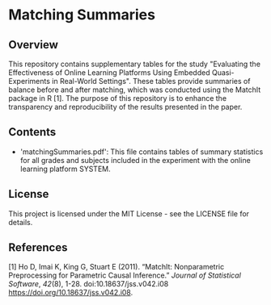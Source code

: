 # Matching Summaries

## Overview
This repository contains supplementary tables for the study "Evaluating the Effectiveness of Online Learning Platforms Using Embedded Quasi-Experiments in Real-World Settings". These tables provide summaries of balance before and after matching, which was conducted using the MatchIt package in R [1]. The purpose of this repository is to enhance the transparency and reproducibility of the results presented in the paper.

## Contents
- 'matchingSummaries.pdf': This file contains tables of summary statistics for all grades and subjects included in the experiment with the online learning platform SYSTEM.

## License
This project is licensed under the MIT License - see the LICENSE file for details.

## References
[1] Ho D, Imai K, King G, Stuart E (2011). “MatchIt: Nonparametric Preprocessing for
  Parametric Causal Inference.” _Journal of Statistical Software_, *42*(8), 1-28.
  doi:10.18637/jss.v042.i08 <https://doi.org/10.18637/jss.v042.i08>.

